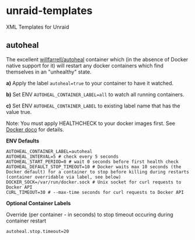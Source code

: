 # unraid-templates

XML Templates for Unraid

## autoheal

The excellent [willfarrell/autoheal](https://hub.docker.com/r/willfarrell/autoheal) container which (in the absence of Docker native support for it) will restart any docker containers which find themselves in an "unhealthy" state.

**a)** Apply the label `autoheal=true` to your container to have it watched.

**b)** Set ENV `AUTOHEAL_CONTAINER_LABEL=all` to watch all running containers.

**c)** Set ENV `AUTOHEAL_CONTAINER_LABEL` to existing label name that has the value true.

Note: You must apply HEALTHCHECK to your docker images first. See [Docker doco](https://docs.docker.com/engine/reference/builder/#healthcheck) for details.

**ENV Defaults**

```env
AUTOHEAL_CONTAINER_LABEL=autoheal
AUTOHEAL_INTERVAL=5 # check every 5 seconds
AUTOHEAL_START_PERIOD=0 # wait 0 seconds before first health check
AUTOHEAL_DEFAULT_STOP_TIMEOUT=10 # Docker waits max 10 seconds (the Docker default) for a container to stop before killing during restarts (container overridable via label, see below)
DOCKER_SOCK=/var/run/docker.sock # Unix socket for curl requests to Docker API
CURL_TIMEOUT=30 # --max-time seconds for curl requests to Docker API
```

**Optional Container Labels**

Override (per container - in seconds) to stop timeout occuring during container restart

`autoheal.stop.timeout=20`
